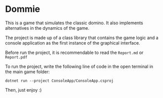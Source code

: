 # Dommie
This is a game that simulates the classic domino.
It also implements alternatives in the dynamics of the game.

The project is made up of a class library that contains the game logic and a console application as the first instance of the graphical interface.

Before run the project, it is recommendable to read the `Report.md` or `Report.pdf`

To run the project, write the following line of code in the open terminal in the main game folder:

```
dotnet run --project ConsoleApp/ConsoleApp.csproj
```

Then, just enjoy :)